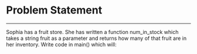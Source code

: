 # Problem Statement
--------------------
Sophia has a fruit store. She has written a function num_in_stock which takes a string fruit as a parameter and returns how many of that fruit are in her inventory. Write code in main() which will: